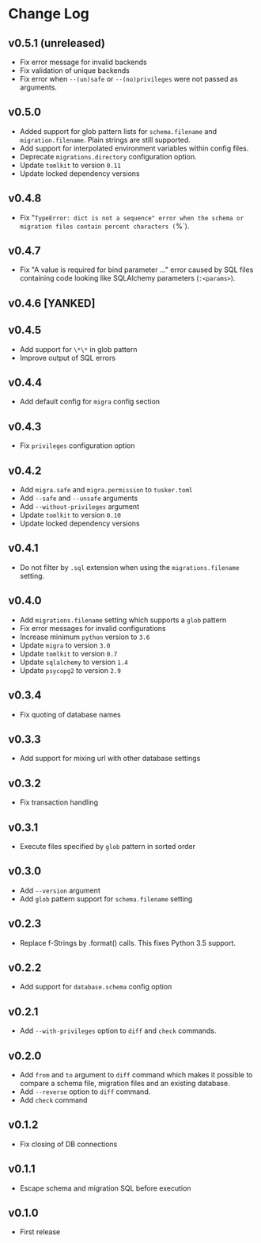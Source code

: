 # Change Log

## v0.5.1 (unreleased)

* Fix error message for invalid backends
* Fix validation of unique backends
* Fix error when `--(un)safe` or `--(no)privileges` were
  not passed as arguments.

## v0.5.0

* Added support for glob pattern lists for `schema.filename` and
  `migration.filename`. Plain strings are still supported.
* Add support for interpolated environment variables within config files.
* Deprecate `migrations.directory` configuration option.
* Update `tomlkit` to version `0.11`
* Update locked dependency versions

## v0.4.8

* Fix "`TypeError: dict is not a sequence" error when
  the schema or migration files contain percent characters (`%`).

## v0.4.7

* Fix "A value is required for bind parameter ..." error caused
  by SQL files containing code looking like SQLAlchemy parameters
  (`:<params>`).

## v0.4.6 [YANKED]

## v0.4.5

* Add support for `\*\*` in glob pattern
* Improve output of SQL errors

## v0.4.4

* Add default config for `migra` config section

## v0.4.3

* Fix `privileges` configuration option

## v0.4.2

* Add `migra.safe` and `migra.permission` to `tusker.toml`
* Add `--safe` and `--unsafe` arguments
* Add `--without-privileges` argument
* Update `tomlkit` to version `0.10`
* Update locked dependency versions

## v0.4.1

* Do not filter by `.sql` extension when using the `migrations.filename`
  setting.

## v0.4.0

* Add `migrations.filename` setting which supports a `glob` pattern
* Fix error messages for invalid configurations
* Increase minimum `python` version to `3.6`
* Update `migra` to version `3.0`
* Update `tomlkit` to version `0.7`
* Update `sqlalchemy` to version `1.4`
* Update `psycopg2` to version `2.9`

## v0.3.4

* Fix quoting of database names

## v0.3.3

* Add support for mixing url with other database settings

## v0.3.2

* Fix transaction handling

## v0.3.1

* Execute files specified by `glob` pattern in sorted order

## v0.3.0

* Add `--version` argument
* Add `glob` pattern support for `schema.filename` setting

## v0.2.3

* Replace f-Strings by .format() calls. This fixes Python 3.5 support.

## v0.2.2

* Add support for `database.schema` config option

## v0.2.1

* Add `--with-privileges` option to `diff` and `check` commands.

## v0.2.0

* Add `from` and `to` argument to `diff` command which makes it possible
  to compare a schema file, migration files and an existing database.
* Add `--reverse` option to `diff` command.
* Add `check` command

## v0.1.2

* Fix closing of DB connections

## v0.1.1

* Escape schema and migration SQL before execution

## v0.1.0

* First release

